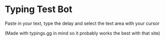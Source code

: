 # Typing Test Bot

Paste in your text, type the delay and select the text area with your cursor

(Made with typings.gg in mind so it probably works the best with that site)
